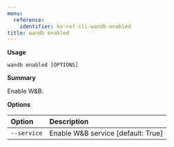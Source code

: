 ```yaml
---
menu:
  reference:
    identifier: ko-ref-cli-wandb-enabled
title: wandb enabled
---
```


**Usage**

`wandb enabled [OPTIONS]`

**Summary**

Enable W&B.


**Options**

| **Option** | **Description** |
| :--- | :--- |
| `--service` | Enable W&B service  [default: True] |
